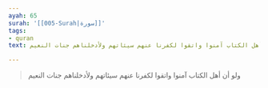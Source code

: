 ```yaml
---
ayah: 65
surah: '[[005-Surah|سورة]]'
tags:
- quran
text: ولو أن أهل الكتاب آمنوا واتقوا لكفرنا عنهم سيئاتهم ولأدخلناهم جنات النعيم

---
```

> ولو أن أهل الكتاب آمنوا واتقوا لكفرنا عنهم سيئاتهم ولأدخلناهم جنات النعيم
